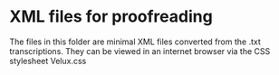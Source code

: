 # XML files for proofreading
The files in this folder are minimal XML files converted from the .txt transcriptions. They can be viewed in an internet browser via the CSS stylesheet Velux.css
